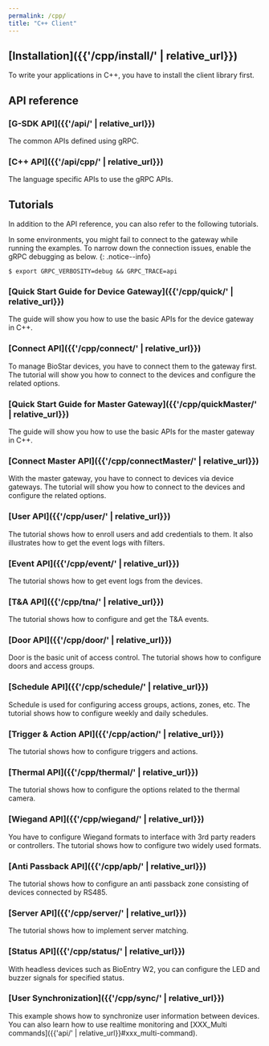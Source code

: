 ```yaml
---
permalink: /cpp/
title: "C++ Client"
---
```


## [Installation]({{'/cpp/install/' | relative_url}})

To write your applications in C++, you have to install the client library first. 

## API reference

### [G-SDK API]({{'/api/' | relative_url}})

The common APIs defined using gRPC.

### [C++ API]({{'/api/cpp/' | relative_url}})

The language specific APIs to use the gRPC APIs.

## Tutorials

In addition to the API reference, you can also refer to the following tutorials.

In some environments, you might fail to connect to the gateway while running the examples. To narrow down the connection issues, enable the gRPC debugging as below.
{: .notice--info}
  ```
  $ export GRPC_VERBOSITY=debug && GRPC_TRACE=api
  ```

### [Quick Start Guide for Device Gateway]({{'/cpp/quick/' | relative_url}})

The guide will show you how to use the basic APIs for the device gateway in C++.

### [Connect API]({{'/cpp/connect/' | relative_url}})

To manage BioStar devices, you have to connect them to the gateway first. The tutorial will show you how to connect to the devices and configure the related options. 

### [Quick Start Guide for Master Gateway]({{'/cpp/quickMaster/' | relative_url}})

The guide will show you how to use the basic APIs for the master gateway in C++. 

### [Connect Master API]({{'/cpp/connectMaster/' | relative_url}})

With the master gateway, you have to connect to devices via device gateways. The tutorial will show you how to connect to the devices and configure the related options.

### [User API]({{'/cpp/user/' | relative_url}})

The tutorial shows how to enroll users and add credentials to them. It also illustrates how to get the event logs with filters. 

### [Event API]({{'/cpp/event/' | relative_url}})

The tutorial shows how to get event logs from the devices. 

### [T&A API]({{'/cpp/tna/' | relative_url}})

The tutorial shows how to configure and get the T&A events. 

### [Door API]({{'/cpp/door/' | relative_url}})

Door is the basic unit of access control. The tutorial shows how to configure doors and access groups.

### [Schedule API]({{'/cpp/schedule/' | relative_url}})

Schedule is used for configuring access groups, actions, zones, etc. The tutorial shows how to configure weekly and daily schedules.

### [Trigger & Action API]({{'/cpp/action/' | relative_url}})

The tutorial shows how to configure triggers and actions.

### [Thermal API]({{'/cpp/thermal/' | relative_url}})

The tutorial shows how to configure the options related to the thermal camera.

### [Wiegand API]({{'/cpp/wiegand/' | relative_url}})

You have to configure Wiegand formats to interface with 3rd party readers or controllers. The tutorial shows how to configure two widely used formats.

### [Anti Passback API]({{'/cpp/apb/' | relative_url}})

The tutorial shows how to configure an anti passback zone consisting of devices connected by RS485.

### [Server API]({{'/cpp/server/' | relative_url}})

The tutorial shows how to implement server matching.

### [Status API]({{'/cpp/status/' | relative_url}})

With headless devices such as BioEntry W2, you can configure the LED and buzzer signals for specified status.

### [User Synchronization]({{'/cpp/sync/' | relative_url}})
This example shows how to synchronize user information between devices. You can also learn how to use realtime monitoring and [XXX_Multi commands]({{'api/' | relative_url}}#xxx_multi-command).